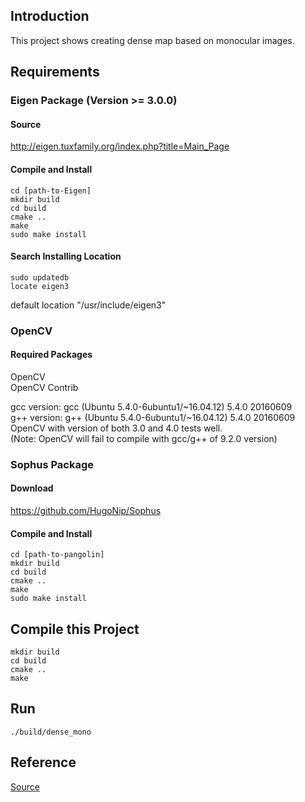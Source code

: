 ## Introduction
This project shows creating dense map based on monocular images.

## Requirements

### Eigen Package (Version >= 3.0.0)
#### Source
http://eigen.tuxfamily.org/index.php?title=Main_Page

#### Compile and Install
```
cd [path-to-Eigen]
mkdir build
cd build
cmake ..
make 
sudo make install 
```
#### Search Installing Location
```
sudo updatedb
locate eigen3
```

default location "/usr/include/eigen3"

### OpenCV
#### Required Packages
OpenCV  
OpenCV Contrib

gcc version: gcc (Ubuntu 5.4.0-6ubuntu1/~16.04.12) 5.4.0 20160609   
g++ version: g++ (Ubuntu 5.4.0-6ubuntu1/~16.04.12) 5.4.0 20160609  
OpenCV with version of both 3.0 and 4.0 tests well.   
(Note: OpenCV will fail to compile with gcc/g++ of 9.2.0 version)

### Sophus Package
#### Download
https://github.com/HugoNip/Sophus

#### Compile and Install
```
cd [path-to-pangolin]
mkdir build
cd build
cmake ..
make 
sudo make install 
```


## Compile this Project
```
mkdir build
cd build
cmake ..
make 
```

## Run
```
./build/dense_mono
```


## Reference
[Source](https://github.com/HugoNip/slambook2/tree/master/ch12)
